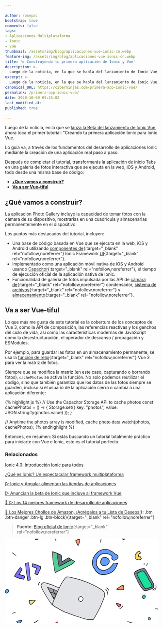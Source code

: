 ```yaml
---

author: rosepac
bootstrap: true
comments: false
tags:
- Aplicaciones Multiplataforma
- Ionic
- Vue
thumbnail: /assets/img/blog/aplicaciones-vue-ionic-cn.webp
feature-img: /assets/img/blog/aplicaciones-vue-ionic-cn.webp
title: '▷ Construyendo tu primera aplicación de Ionic y Vue'
description: >-
  Luego de la noticia, en la que se habla del lanzamiento de Ionic Vue, ahora viene el primer tutorial.
excerpt: >-
  Luego de la noticia, en la que se habla del lanzamiento de Ionic Vue, ahora viene el primer tutorial.
canonical_URL: https://ciberninjas.com/primera-app-ionic-vue/
permalink: /primera-app-ionic-vue/
date: 2020-10-09 09:25:02
last_modified_at:
published: true

---
```


Luego de la noticia, en la que se [lanza la Beta del lanzamiento de Ionic Vue](https://ciberninjas.com/beta-ionic-vue/ "Anuncian la beta de Ionic que incluye al framework Vue"), ahora toca el primer tutorial: "Creando tu primera aplicación Ionic para Ionic Vue.

<!-- Si ya has probado la versión de Ionic para Angular o React de los tutoriales de Build Your First App, se sentirá como en casa con esta nueva guía. -->

Lo guía va, a través de los fundamentos del desarrollo de aplicaciones Ionic mediante la creación de una aplicación real paso a paso.

Después de completar el tutorial, transformarás la aplicación de inicio Tabs en una galería de fotos interactiva que se ejecuta en la web, iOS y Android, todo desde una misma base de código:

- [**¿Qué vamos a construir?**](#qué-vamos-a-construir)
- [**Va a ser Vue-tiful**](#va-a-ser-vue-tiful)

## **¿Qué vamos a construir?**

La aplicación Photo Gallery incluye la capacidad de tomar fotos con la cámara de su dispositivo, mostrarlas en una cuadrícula y almacenarlas permanentemente en el dispositivo.

Los puntos más destacados del tutorial, incluyen:

- Una base de código basada en Vue que se ejecuta en la web, iOS y Android utilizando [componentes de](https://ionicframework.com/docs/components){:target="_blank" rel="nofollow,noreferrer"} Ionic Framework [UI](https://ionicframework.com/docs/components){:target="_blank" rel="nofollow,noreferrer"}.
- Implementado como una aplicación móvil nativa de iOS y Android usando [Capacitor](https://capacitorjs.com/){:target="_blank" rel="nofollow,noreferrer"}, el tiempo de ejecución oficial de la aplicación nativa de Ionic.
- Funcionalidad de galería de fotos impulsada por las API de [cámara de](https://capacitorjs.com/docs/apis/camera){:target="_blank" rel="nofollow,noreferrer"} condensador, [sistema de archivos](https://capacitorjs.com/docs/apis/filesystem){:target="_blank" rel="nofollow,noreferrer"} y [almacenamiento](https://capacitorjs.com/docs/apis/storage){:target="_blank" rel="nofollow,noreferrer"}.

## **Va a ser Vue-tiful**

Lo que más me gusta de este tutorial es la cobertura de los conceptos de Vue 3, como la API de composición, las referencias reactivas y los ganchos del ciclo de vida, así como las características modernas de JavaScript como la desestructuración, el operador de descanso / propagación y ESModules.

Por ejemplo, para guardar las fotos en un almacenamiento permanente, se usa la [función de reloj](https://v3.vuejs.org/guide/composition-api-introduction.html#reacting-to-changes-with-watch){:target="_blank" rel="nofollow,noreferrer"} Vue 3 para ver la matriz de fotos.

Siempre que se modifica la matriz (en este caso, capturando o borrando fotos), `cachePhotos` se activa la función. No solo podemos reutilizar el código, sino que también garantiza que los datos de las fotos siempre se guarden, incluso si el usuario de la aplicación cierra o cambia a una aplicación diferente:

{% highlight js %}
// Use the Capacitor Storage API to cache photos
const cachePhotos = () => {
  Storage.set({
    key: "photos",
    value: JSON.stringify(photos.value)
  });
}

// Anytime the photos array is modified, cache photo data
watch(photos, cachePhotos);
{% endhighlight %}

Entonces, en resumen: Si estás buscando un tutorial totalmente práctico para iniciarte con Vue e Ionic, este es el tutorial perfecto.

### **Relacionados** <!-- omit in toc -->

[Ionic 4.0: Introducción Ionic para todos](https://ciberninjas.com/ionic-4-0-introduccion-ionic-para-todos/)

[¿Qué es Ionic? Un espectacular framework multiplataforma](https://ciberninjas.com/ionic-framework/)

[▷ Ionic y Angular alimentan las tiendas de aplicaciones](https://ciberninjas.com/ionic-angular-alta-implementacion/)

[▷ Anuncian la beta de Ionic que incluye al framework Vue](https://ciberninjas.com/beta-ionic-vue/)

[🥇 ▷ Los 14 mejores framework de desarrollo de aplicaciones ](https://ciberninjas.com/mejores-sdk-multiplataforma-2019-20/)

[🛒 Los Mejores Chollos de Amazon, ¡Agrégalos a tu Lista de Deseos!](/amazon/ "Los Mejores Chollos de Amazon, Ofertas Flash, Black Monday y Amazon Prime Day"){: .btn .btn-danger .btn-lg .btn-block}{:target="_blank" rel="nofollow,noreferrer"}

> **Fuente**: [Blog oficial de Ionic](https://ionicframework.com/blog/new-tutorial-your-first-ionic-vue-app/ "Blog oficial de Ionic"){:target="_blank" rel="nofollow,noreferrer"}

![Construyendo tu primera aplicación de Ionic y Vue](/assets/img/blog/aplicaciones-vue-ionic-cn.webp "Construyendo tu primera aplicación de Ionic y Vue")